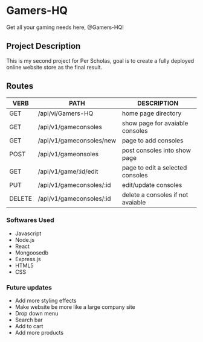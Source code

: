 # Gamers-HQ
Get all your gaming needs here, @Gamers-HQ!
## Project Description
This is my second project for Per Scholas, goal is to create a fully deployed online website store as the final result.
## **Routes**
   VERB 		 | 		  PATH 		 |  	 DESCRIPTION
------------ | ------------- | -------------------
GET | /api/vi/Gamers-HQ | home page directory |
GET | /api/v1/gameconsoles | show page for avaiable consoles |
GET | /api/v1/gameconsoles/new | page to add consoles|
POST | /api/v1/gameonsoles | post consoles into show page |
GET | /api/v1/game/:id/edit | page to edit a selected consoles |
PUT | /api/v1/gameconsoles/:id | edit/update consoles|
DELETE | /api/v1/gameconsoles/:id | delete a consoles if not avaiable |

### Softwares Used
- Javascript
- Node.js
- React
- Mongoosedb
- Express.js
- HTML5
- CSS

### Future updates
- Add more styling effects
- Make website be more like a large company site
- Drop down menu
- Search bar
- Add to cart
- Add more products
